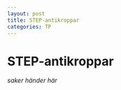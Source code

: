 ```yaml
---
layout: post
title: STEP-antikroppar
categories: TP
---
```


# STEP-antikroppar

*saker händer här*
